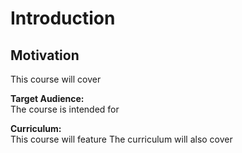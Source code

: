 Introduction
============

Motivation
----------

This course will cover

**Target Audience:**\
The course is intended for

**Curriculum:**\
This course will feature The curriculum will also cover
